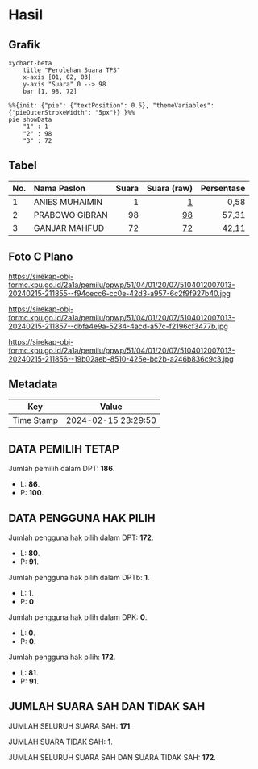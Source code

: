 # Hasil

## Grafik

```mermaid
xychart-beta
    title "Perolehan Suara TPS"
    x-axis [01, 02, 03]
    y-axis "Suara" 0 --> 98
    bar [1, 98, 72]
```

```mermaid
%%{init: {"pie": {"textPosition": 0.5}, "themeVariables": {"pieOuterStrokeWidth": "5px"}} }%%
pie showData
    "1" : 1
    "2" : 98
    "3" : 72
```

## Tabel

| No. | Nama Paslon    | Suara | Suara (raw) | Persentase |
|:--- |:-------------- | -----:| -----------:| ----------:|
| 1   | ANIES MUHAIMIN | 1     | [1][p-1]    | 0,58       |
| 2   | PRABOWO GIBRAN | 98    | [98][p-2]   | 57,31      |
| 3   | GANJAR MAHFUD  | 72    | [72][p-3]   | 42,11      |


[p-1]: https://github.com/gigit-pemilu/pemilu-2024-51-bali/blob/main/pilpres/hitung-suara/sub/51-bali/sub/04-gianyar/sub/01-sukawati/sub/2007-batuan/sub/013-tps/sub/paslon-1.txt
[p-2]: https://github.com/gigit-pemilu/pemilu-2024-51-bali/blob/main/pilpres/hitung-suara/sub/51-bali/sub/04-gianyar/sub/01-sukawati/sub/2007-batuan/sub/013-tps/sub/paslon-2.txt
[p-3]: https://github.com/gigit-pemilu/pemilu-2024-51-bali/blob/main/pilpres/hitung-suara/sub/51-bali/sub/04-gianyar/sub/01-sukawati/sub/2007-batuan/sub/013-tps/sub/paslon-3.txt

## Foto C Plano

https://sirekap-obj-formc.kpu.go.id/2a1a/pemilu/ppwp/51/04/01/20/07/5104012007013-20240215-211855--f94cecc6-cc0e-42d3-a957-6c2f9f927b40.jpg

https://sirekap-obj-formc.kpu.go.id/2a1a/pemilu/ppwp/51/04/01/20/07/5104012007013-20240215-211857--dbfa4e9a-5234-4acd-a57c-f2196cf3477b.jpg

https://sirekap-obj-formc.kpu.go.id/2a1a/pemilu/ppwp/51/04/01/20/07/5104012007013-20240215-211856--19b02aeb-8510-425e-bc2b-a246b836c9c3.jpg


## Metadata

| Key        | Value               |
| ---------- | ------------------- |
| Time Stamp | 2024-02-15 23:29:50 |


## DATA PEMILIH TETAP

Jumlah pemilih dalam DPT: **186**.
 * L: **86**.
 * P: **100**.

## DATA PENGGUNA HAK PILIH

Jumlah pengguna hak pilih dalam DPT: **172**.
 * L: **80**.
 * P: **91**.

Jumlah pengguna hak pilih dalam DPTb: **1**.
 * L: **1**.
 * P: **0**.

Jumlah pengguna hak pilih dalam DPK: **0**.
 * L: **0**.
 * P: **0**.

Jumlah pengguna hak pilih: **172**.
 * L: **81**.
 * P: **91**.

## JUMLAH SUARA SAH DAN TIDAK SAH

JUMLAH SELURUH SUARA SAH: **171**.

JUMLAH SUARA TIDAK SAH: **1**.

JUMLAH SELURUH SUARA SAH DAN SUARA TIDAK SAH: **172**.



